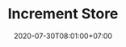 ---
title     : Increment Store
thumbnail : increment-store
address   : https://store.increment.com
sitemap   : false
date      : 2020-07-30T08:01:00+07:00
---